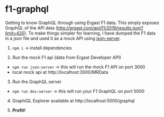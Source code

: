 # f1-graphql
Getting to know GraphQL through using Ergast F1 data. This simply exposes GraphQL of the API data (http://ergast.com/api/f1/2019/results.json?limit=420). To make things simpler for learning, I have dumped the F1 data in a json file and used it as a mock API using [json-server](https://github.com/typicode/json-server).

1. `npm i` -> install dependencies

2. Run the mock F1 api (data from Ergast Developer API)
- `npm run json:server` -> this will run the mock F1 API on port 3000
- local mock api at http://localhost:3000/MRData

3. Run the GraphQL server
- `npm run dev:server` -> this will run your F1 GraphQL on port 5000

4. GraphiQL Explorer available at http://localhost:5000/graphql

5. **Profit!**
